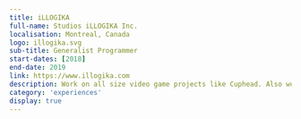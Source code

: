 ```yaml
---
title: iLLOGIKA
full-name: Studios iLLOGIKA Inc.
localisation: Montreal, Canada
logo: illogika.svg
sub-title: Generalist Programmer
start-dates: [2018]
end-date: 2019
link: https://www.illogika.com
description: Work on all size video game projects like Cuphead. Also worked on the remake of Commander Keen for Android/iOS.
category: 'experiences'
display: true
---
```

<!---
Gregoire Boiron <gregoire.boiron@gmail.com>
Copyright (c) 2018-2020 Gregoire Boiron  All Rights Reserved.
--->